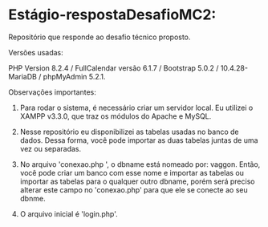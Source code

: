# Estágio-respostaDesafioMC2:

Repositório que responde ao desafio técnico proposto.

Versões usadas:

PHP Version 8.2.4 /
FullCalendar versão 6.1.7 / 
Bootstrap 5.0.2 / 
10.4.28-MariaDB / 
phpMyAdmin  5.2.1.


Observações importantes:

1. Para rodar o sistema, é necessário criar um servidor local. Eu 
utilizei o XAMPP v3.3.0, que traz os módulos do Apache e MySQL.

2. Nesse repositório eu disponibilizei as tabelas usadas no banco de dados.
Dessa forma, você pode importar as duas tabelas juntas de uma vez ou separadas.

3. No arquivo 'conexao.php ', o dbname está nomeado por: vaggon. Então, você 
pode criar um banco com esse nome e importar as tabelas ou importar as tabelas
para o qualquer outro dbname, porém será preciso alterar este campo no 'conexao.php'
para que ele se conecte ao seu dbnme.

4. O arquivo inicial é 'login.php'.
